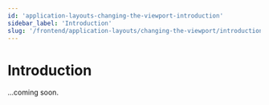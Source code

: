 ```yaml
---
id: 'application-layouts-changing-the-viewport-introduction'
sidebar_label: 'Introduction'
slug: '/frontend/application-layouts/changing-the-viewport/introduction'
---
```


# Introduction

...coming soon.
